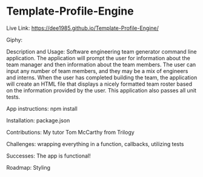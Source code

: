 # Template-Profile-Engine

Live Link: https://dee1985.github.io/Template-Profile-Engine/

Giphy:

Description and Usage: Software engineering team generator command line application. The application will prompt the user for information about the team manager and then information about the team members. The user can input any number of team members, and they may be a mix of engineers and interns. When the user has completed building the team, the application will create an HTML file that displays a nicely formatted team roster based on the information provided by the user. This application also passes all unit tests.

App instructions: npm install

Installation: package.json

Contributions: My tutor Tom McCarthy from Trilogy

Challenges: wrapping everything in a function, callbacks, utilizing tests

Successes: The app is functional!

Roadmap: Styling
